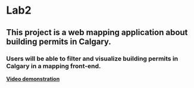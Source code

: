 # Lab2
## This project is a web mapping application about building permits in Calgary. 
### Users will be able to filter and visualize building permits in Calgary in a mapping front-end.




[**Video demonstration**](https://youtu.be/Bi1sY7QnP48)
